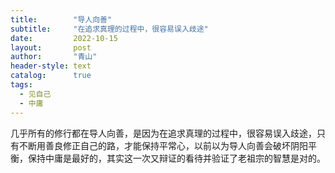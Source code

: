 ```yaml
---
title:        "导人向善"
subtitle:     "在追求真理的过程中，很容易误入歧途"
date:         2022-10-15
layout:       post
author:       "青山"
header-style: text
catalog:      true
tags:
  - 见自己
  - 中庸
---
```


几乎所有的修行都在导人向善，是因为在追求真理的过程中，很容易误入歧途，只有不断用善良修正自己的路，才能保持平常心，以前以为导人向善会破坏阴阳平衡，保持中庸是最好的，其实这一次又辩证的看待并验证了老祖宗的智慧是对的。